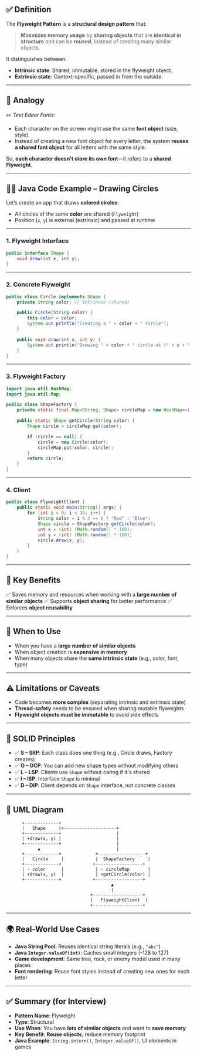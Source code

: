 ## ✅ Definition

The **Flyweight Pattern** is a **structural design pattern** that:

> **Minimizes memory usage** by **sharing objects** that are **identical in structure** and can be **reused**, instead of creating many similar objects.

It distinguishes between:

* **Intrinsic state**: Shared, immutable, stored in the flyweight object.
* **Extrinsic state**: Context-specific, passed in from the outside.

---

## 🎯 Analogy

✏️ *Text Editor Fonts*:

* Each character on the screen might use the same **font object** (size, style).
* Instead of creating a new font object for every letter, the system **reuses a shared font object** for all letters with the same style.

So, **each character doesn't store its own font**—it refers to a **shared Flyweight**.

---

## 👨‍💻 Java Code Example – Drawing Circles

Let’s create an app that draws **colored circles**:

* All circles of the same **color** are shared (`Flyweight`)
* Position (`x`, `y`) is external (extrinsic) and passed at runtime

---

### 1. Flyweight Interface

```java
public interface Shape {
    void draw(int x, int y);
}
```

---

### 2. Concrete Flyweight

```java
public class Circle implements Shape {
    private String color; // Intrinsic (shared)

    public Circle(String color) {
        this.color = color;
        System.out.println("Creating a " + color + " circle");
    }

    public void draw(int x, int y) {
        System.out.println("Drawing " + color + " circle at (" + x + ", " + y + ")");
    }
}
```

---

### 3. Flyweight Factory

```java
import java.util.HashMap;
import java.util.Map;

public class ShapeFactory {
    private static final Map<String, Shape> circleMap = new HashMap<>();

    public static Shape getCircle(String color) {
        Shape circle = circleMap.get(color);

        if (circle == null) {
            circle = new Circle(color);
            circleMap.put(color, circle);
        }
        return circle;
    }
}
```

---

### 4. Client

```java
public class FlyweightClient {
    public static void main(String[] args) {
        for (int i = 0; i < 10; i++) {
            String color = i % 2 == 0 ? "Red" : "Blue";
            Shape circle = ShapeFactory.getCircle(color);
            int x = (int) (Math.random() * 100);
            int y = (int) (Math.random() * 100);
            circle.draw(x, y);
        }
    }
}
```

---

## 🌟 Key Benefits

✅ Saves memory and resources when working with a **large number of similar objects**
✅ Supports **object sharing** for better performance
✅ Enforces **object reusability**

---

## 📌 When to Use

* When you have a **large number of similar objects**
* When object creation is **expensive in memory**
* When many objects share the **same intrinsic state** (e.g., color, font, type)

---

## ⚠️ Limitations or Caveats

* Code becomes **more complex** (separating intrinsic and extrinsic state)
* **Thread-safety** needs to be ensured when sharing mutable flyweights
* **Flyweight objects must be immutable** to avoid side effects

---

## 🧱 SOLID Principles

* ✅ **S – SRP**: Each class does one thing (e.g., Circle draws, Factory creates)
* ✅ **O – OCP**: You can add new shape types without modifying others
* ✅ **L – LSP**: Clients use `Shape` without caring if it's shared
* ✅ **I – ISP**: Interface `Shape` is minimal
* ✅ **D – DIP**: Client depends on `Shape` interface, not concrete classes

---

## 📐 UML Diagram

```plaintext
      +-------------+
      |   Shape     |<--------------------+
      +-------------+                     |
      | +draw(x, y) |                     |
      +-------------+                     |
            ▲                             |
      +-------------+             +------------------+
      |   Circle     |            |  ShapeFactory     |
      +-------------+            +------------------+
      | - color      |            | - circleMap       |
      | +draw(x, y)  |            | +getCircle(color) |
      +-------------+            +------------------+
                                        ▲
                                        |
                                +-------------------+
                                |   FlyweightClient  |
                                +-------------------+
```

---

## 🌍 Real-World Use Cases

* **Java String Pool**: Reuses identical string literals (e.g., `"abc"`)
* **Java `Integer.valueOf(int)`**: Caches small integers (-128 to 127)
* **Game development**: Same tree, rock, or enemy model used in many places
* **Font rendering**: Reuse font styles instead of creating new ones for each letter

---

## ✅ Summary (for Interview)

* **Pattern Name**: Flyweight
* **Type**: Structural
* **Use When**: You have **lots of similar objects** and want to **save memory**
* **Key Benefit**: **Reuse objects**, reduce memory footprint
* **Java Example**: `String.intern()`, `Integer.valueOf()`, UI elements in games

